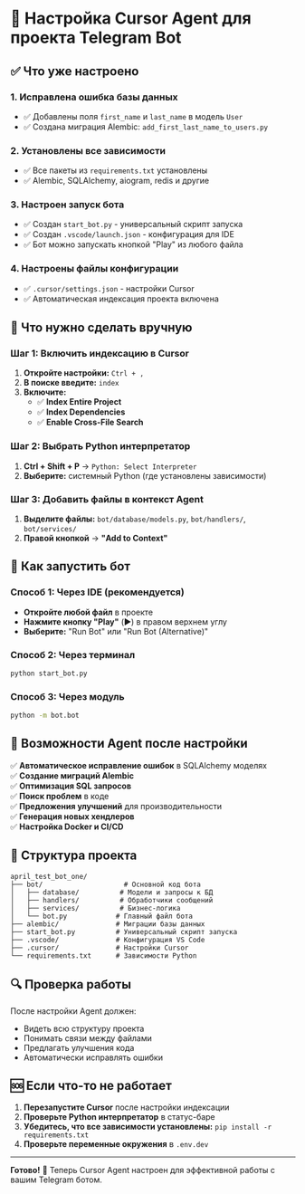 # 🚀 Настройка Cursor Agent для проекта Telegram Bot

## ✅ Что уже настроено

### 1. Исправлена ошибка базы данных
- ✅ Добавлены поля `first_name` и `last_name` в модель `User`
- ✅ Создана миграция Alembic: `add_first_last_name_to_users.py`

### 2. Установлены все зависимости
- ✅ Все пакеты из `requirements.txt` установлены
- ✅ Alembic, SQLAlchemy, aiogram, redis и другие

### 3. Настроен запуск бота
- ✅ Создан `start_bot.py` - универсальный скрипт запуска
- ✅ Создан `.vscode/launch.json` - конфигурация для IDE
- ✅ Бот можно запускать кнопкой "Play" из любого файла

### 4. Настроены файлы конфигурации
- ✅ `.cursor/settings.json` - настройки Cursor
- ✅ Автоматическая индексация проекта включена

## 🔧 Что нужно сделать вручную

### Шаг 1: Включить индексацию в Cursor
1. **Откройте настройки:** `Ctrl + ,`
2. **В поиске введите:** `index`
3. **Включите:**
   - ✅ **Index Entire Project**
   - ✅ **Index Dependencies** 
   - ✅ **Enable Cross-File Search**

### Шаг 2: Выбрать Python интерпретатор
1. **Ctrl + Shift + P** → `Python: Select Interpreter`
2. **Выберите:** системный Python (где установлены зависимости)

### Шаг 3: Добавить файлы в контекст Agent
1. **Выделите файлы:** `bot/database/models.py`, `bot/handlers/`, `bot/services/`
2. **Правой кнопкой** → **"Add to Context"**

## 🚀 Как запустить бот

### Способ 1: Через IDE (рекомендуется)
- **Откройте любой файл** в проекте
- **Нажмите кнопку "Play"** (▶️) в правом верхнем углу
- **Выберите:** "Run Bot" или "Run Bot (Alternative)"

### Способ 2: Через терминал
```bash
python start_bot.py
```

### Способ 3: Через модуль
```bash
python -m bot.bot
```

## 🎯 Возможности Agent после настройки

✅ **Автоматическое исправление ошибок** в SQLAlchemy моделях  
✅ **Создание миграций Alembic**  
✅ **Оптимизация SQL запросов**  
✅ **Поиск проблем** в коде  
✅ **Предложения улучшений** для производительности  
✅ **Генерация новых хендлеров**  
✅ **Настройка Docker и CI/CD**  

## 📁 Структура проекта

```
april_test_bot_one/
├── bot/                    # Основной код бота
│   ├── database/          # Модели и запросы к БД
│   ├── handlers/          # Обработчики сообщений
│   ├── services/          # Бизнес-логика
│   └── bot.py            # Главный файл бота
├── alembic/              # Миграции базы данных
├── start_bot.py          # Универсальный скрипт запуска
├── .vscode/              # Конфигурация VS Code
├── .cursor/              # Настройки Cursor
└── requirements.txt      # Зависимости Python
```

## 🔍 Проверка работы

После настройки Agent должен:
- Видеть всю структуру проекта
- Понимать связи между файлами
- Предлагать улучшения кода
- Автоматически исправлять ошибки

## 🆘 Если что-то не работает

1. **Перезапустите Cursor** после настройки индексации
2. **Проверьте Python интерпретатор** в статус-баре
3. **Убедитесь, что все зависимости установлены:** `pip install -r requirements.txt`
4. **Проверьте переменные окружения** в `.env.dev`

---

**Готово!** 🎉 Теперь Cursor Agent настроен для эффективной работы с вашим Telegram ботом.








